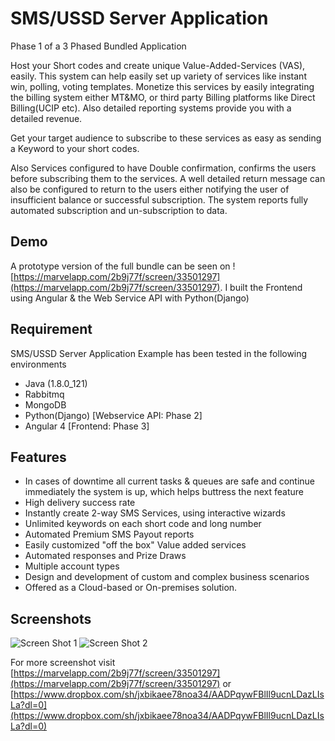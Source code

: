 # SMS/USSD Server Application

Phase 1 of a 3 Phased Bundled Application

Host your Short codes and create unique Value-Added-Services (VAS), easily. This system can help easily set up variety of services like instant win, polling, voting templates. Monetize this services by easily integrating the billing system either MT&MO, or third party Billing platforms like Direct Billing(UCIP etc). Also detailed reporting systems provide you with a detailed revenue.

Get your target audience to subscribe to these services as easy as sending a Keyword to your short codes.

Also Services configured to have Double confirmation, confirms the users before subscribing them to the services. A well detailed return message can also be configured to return to the users either notifying the user of insufficient balance or successful subscription. The system reports fully automated subscription and un-subscription to data.


## Demo

A prototype version of the full bundle can be seen on ![https://marvelapp.com/2b9j77f/screen/33501297](https://marvelapp.com/2b9j77f/screen/33501297). I built the Frontend using Angular & the Web Service API with Python(Django)

## Requirement

SMS/USSD Server Application Example has been tested in the following environments

* Java (1.8.0_121)
* Rabbitmq
* MongoDB
* Python(Django) [Webservice API: Phase 2]
* Angular 4 [Frontend: Phase 3]

## Features

* In cases of downtime all current tasks & queues are safe and continue immediately the system is up, which helps buttress the next feature
* High delivery success rate
* Instantly create 2-way SMS Services, using interactive wizards
* Unlimited keywords on each short code and long number
* Automated Premium SMS Payout reports
* Easily customized "off the box" Value added services
* Automated responses and Prize Draws
* Multiple account types
* Design and development of custom and complex business scenarios
* Offered as a Cloud-based or On-premises solution.


## Screenshots
![Screen Shot 1](https://user-images.githubusercontent.com/8668661/32417923-cc68a82a-c260-11e7-9d6d-e9c3f0aa6a89.png)
![Screen Shot 2](https://user-images.githubusercontent.com/8668661/32417926-d6458a48-c260-11e7-9826-1225fad35c8e.png)

For more screenshot visit [https://marvelapp.com/2b9j77f/screen/33501297](https://marvelapp.com/2b9j77f/screen/33501297) or [https://www.dropbox.com/sh/jxbikaee78noa34/AADPqywFBlIl9ucnLDazLIsLa?dl=0](https://www.dropbox.com/sh/jxbikaee78noa34/AADPqywFBlIl9ucnLDazLIsLa?dl=0)